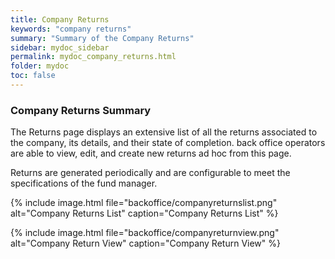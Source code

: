 ```yaml
---
title: Company Returns
keywords: "company returns"
summary: "Summary of the Company Returns"
sidebar: mydoc_sidebar
permalink: mydoc_company_returns.html
folder: mydoc
toc: false
---
```


### Company Returns Summary

The Returns page displays an extensive list of all the returns associated to the company, its details, and their state of completion. back office operators are able to view, edit, and create new returns ad hoc from this page. 

Returns are generated periodically and are configurable to meet the specifications of the fund manager. 

{% include image.html file="backoffice/companyreturnslist.png" alt="Company Returns List" caption="Company Returns List" %}

{% include image.html file="backoffice/companyreturnview.png" alt="Company Return View" caption="Company Return View" %}
